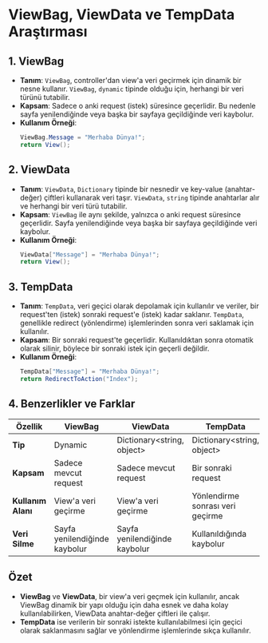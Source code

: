 # ViewBag, ViewData ve TempData Araştırması

## 1. ViewBag

- **Tanım**: `ViewBag`, controller'dan view'a veri geçirmek için dinamik bir nesne kullanır. `ViewBag`, `dynamic` tipinde olduğu için, herhangi bir veri türünü tutabilir.
- **Kapsam**: Sadece o anki request (istek) süresince geçerlidir. Bu nedenle sayfa yenilendiğinde veya başka bir sayfaya geçildiğinde veri kaybolur.
- **Kullanım Örneği**:
    ```csharp
    ViewBag.Message = "Merhaba Dünya!";
    return View();
    ```

## 2. ViewData

- **Tanım**: `ViewData`, `Dictionary` tipinde bir nesnedir ve key-value (anahtar-değer) çiftleri kullanarak veri taşır. `ViewData`, `string` tipinde anahtarlar alır ve herhangi bir veri türü tutabilir.
- **Kapsam**: `ViewBag` ile aynı şekilde, yalnızca o anki request süresince geçerlidir. Sayfa yenilendiğinde veya başka bir sayfaya geçildiğinde veri kaybolur.
- **Kullanım Örneği**:
    ```csharp
    ViewData["Message"] = "Merhaba Dünya!";
    return View();
    ```

## 3. TempData

- **Tanım**: `TempData`, veri geçici olarak depolamak için kullanılır ve veriler, bir request'ten (istek) sonraki request'e (istek) kadar saklanır. `TempData`, genellikle redirect (yönlendirme) işlemlerinden sonra veri saklamak için kullanılır.
- **Kapsam**: Bir sonraki request'te geçerlidir. Kullanıldıktan sonra otomatik olarak silinir, böylece bir sonraki istek için geçerli değildir.
- **Kullanım Örneği**:
    ```csharp
    TempData["Message"] = "Merhaba Dünya!";
    return RedirectToAction("Index");
    ```

## 4. Benzerlikler ve Farklar

| Özellik          | ViewBag                     | ViewData                     | TempData                       |
|------------------|-----------------------------|------------------------------|-------------------------------|
| **Tip**          | Dynamic                     | Dictionary<string, object>   | Dictionary<string, object>     |
| **Kapsam**       | Sadece mevcut request       | Sadece mevcut request        | Bir sonraki request           |
| **Kullanım Alanı**| View'a veri geçirme        | View'a veri geçirme          | Yönlendirme sonrası veri geçirme |
| **Veri Silme**   | Sayfa yenilendiğinde kaybolur | Sayfa yenilendiğinde kaybolur | Kullanıldığında kaybolur      |

## Özet

- **ViewBag** ve **ViewData**, bir view'a veri geçmek için kullanılır, ancak ViewBag dinamik bir yapı olduğu için daha esnek ve daha kolay kullanılabilirken, ViewData anahtar-değer çiftleri ile çalışır.
- **TempData** ise verilerin bir sonraki istekte kullanılabilmesi için geçici olarak saklanmasını sağlar ve yönlendirme işlemlerinde sıkça kullanılır.